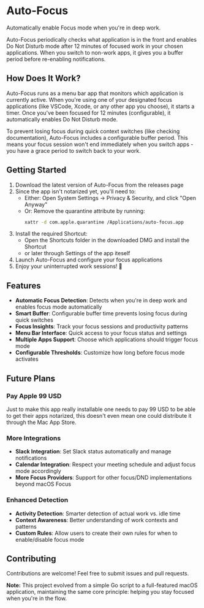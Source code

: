 # Auto-Focus

Automatically enable Focus mode when you're in deep work.

Auto-Focus periodically checks what application is in the front and enables Do Not Disturb mode after 12 minutes of focused work in your chosen applications. When you switch to non-work apps, it gives you a buffer period before re-enabling notifications.

## How Does It Work?

Auto-Focus runs as a menu bar app that monitors which application is currently active. When you're using one of your designated focus applications (like VSCode, Xcode, or any other app you choose), it starts a timer. Once you've been focused for 12 minutes (configurable), it automatically enables Do Not Disturb mode.

To prevent losing focus during quick context switches (like checking documentation), Auto-Focus includes a configurable buffer period. This means your focus session won't end immediately when you switch apps - you have a grace period to switch back to your work.

## Getting Started

1. Download the latest version of Auto-Focus from the releases page
2. Since the app isn't notarized yet, you'll need to:
   - Either: Open System Settings → Privacy & Security, and click "Open Anyway"
   - Or: Remove the quarantine attribute by running:
     ```sh
     xattr -d com.apple.quarantine /Applications/auto-focus.app
     ```
3. Install the required Shortcut:
   - Open the Shortcuts folder in the downloaded DMG and install the Shortcut
   - or later through Settings of the app iteself
4. Launch Auto-Focus and configure your focus applications
5. Enjoy your uninterrupted work sessions! 🚀

## Features

- **Automatic Focus Detection**: Detects when you're in deep work and enables focus mode automatically
- **Smart Buffer**: Configurable buffer time prevents losing focus during quick switches
- **Focus Insights**: Track your focus sessions and productivity patterns
- **Menu Bar Interface**: Quick access to your focus status and settings
- **Multiple Apps Support**: Choose which applications should trigger focus mode
- **Configurable Thresholds**: Customize how long before focus mode activates

## Future Plans

### Pay Apple 99 USD

Just to make this app really installable one needs to pay 99 USD to be able to get their apps notarized, this doesn't even mean one could distribute it through the Mac App Store.

### More Integrations

- **Slack Integration**: Set Slack status automatically and manage notifications
- **Calendar Integration**: Respect your meeting schedule and adjust focus mode accordingly
- **More Focus Providers**: Support for other focus/DND implementations beyond macOS Focus

### Enhanced Detection

- **Activity Detection**: Smarter detection of actual work vs. idle time
- **Context Awareness**: Better understanding of work contexts and patterns
- **Custom Rules**: Allow users to create their own rules for when to enable/disable focus mode

## Contributing

Contributions are welcome! Feel free to submit issues and pull requests.

**Note:** This project evolved from a simple Go script to a full-featured macOS application, maintaining the same core principle: helping you stay focused when you're in the flow.
